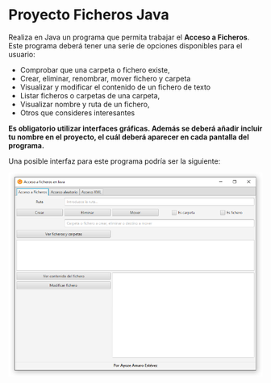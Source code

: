 # Proyecto Ficheros Java

Realiza en Java un programa que permita trabajar el **Acceso a Ficheros**. Este programa deberá tener una serie de opciones disponibles para el usuario:

- Comprobar que una carpeta o fichero existe,
- Crear, eliminar, renombrar, mover fichero y carpeta
- Visualizar y modificar el contenido de un fichero de texto
- Listar ficheros o carpetas de una carpeta,
- Visualizar nombre y ruta de un fichero,
- Otros que consideres interesantes

**Es obligatorio utilizar interfaces gráficas. Además se deberá añadir incluir tu nombre en el proyecto, el cuál deberá aparecer en cada pantalla del programa.**

Una posible interfaz para este programa podría ser la siguiente:

![](https://github.com/Ayoamaro/Proyecto_FicherosJava/blob/main/docs/images/interfaz_accesoficheros.PNG?raw=true)
